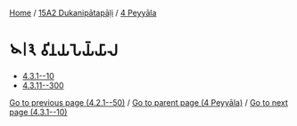 
[Home](/) / [15A2 Dukanipātapāḷi](../../15A2.md) / [4 Peyyāla](../4.md)

# 𑁪𑁇𑁩 𑀯𑀺𑀦𑀬𑀧𑁂𑀬𑁆𑀬𑀸𑀮

* [4.3.1--10](4.3/4.3.1--10.md)
* [4.3.11--300](4.3/4.3.11--300.md)

[Go to previous page (4.2.1--50)](4.2/4.2.1--50.md) / [Go to parent page (4 Peyyāla)](../4.md) / [Go to next page (4.3.1--10)](4.3/4.3.1--10.md)


